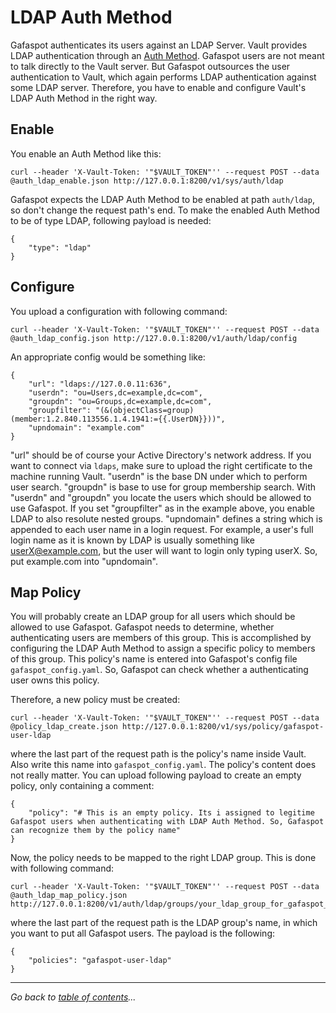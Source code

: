 # LDAP Auth Method

Gafaspot authenticates its users against an LDAP Server. Vault provides LDAP authentication through an [Auth Method](https://www.vaultproject.io/docs/auth/ldap.html). Gafaspot users are not meant to talk directly to the Vault server. But Gafaspot outsources the user authentication to Vault, which again performs LDAP authentication against some LDAP server. Therefore, you have to enable and configure Vault's LDAP Auth Method in the right way.

## Enable
You enable an Auth Method like this:

    curl --header 'X-Vault-Token: '"$VAULT_TOKEN"'' --request POST --data @auth_ldap_enable.json http://127.0.0.1:8200/v1/sys/auth/ldap

Gafaspot expects the LDAP Auth Method to be enabled at path `auth/ldap`, so don't change the request path's end. To make the enabled Auth Method to be of type LDAP, following payload is needed:

    {
        "type": "ldap"
    }

## Configure
You upload a configuration with following command:
    
    curl --header 'X-Vault-Token: '"$VAULT_TOKEN"'' --request POST --data @auth_ldap_config.json http://127.0.0.1:8200/v1/auth/ldap/config

An appropriate config would be something like:

    {
        "url": "ldaps://127.0.0.11:636",
        "userdn": "ou=Users,dc=example,dc=com",
        "groupdn": "ou=Groups,dc=example,dc=com",
        "groupfilter": "(&(objectClass=group)(member:1.2.840.113556.1.4.1941:={{.UserDN}}))",
        "upndomain": "example.com"
    }

"url" should be of course your Active Directory's network address. If you want to connect via `ldaps`, make sure to upload the right certificate to the machine running Vault. "userdn" is the base DN under which to perform user search. "groupdn" is base to use for group membership search. With "userdn" and "groupdn" you locate the users which should be allowed to use Gafaspot. If you set "groupfilter" as in the example above, you enable LDAP to also resolute nested groups. "upndomain" defines a string which is appended to each user name in a login request. For example, a user's full login name as it is known by LDAP is usually something like userX@example.com, but the user will want to login only typing userX. So, put example.com into "upndomain".

## Map Policy
You will probably create an LDAP group for all users which should be allowed to use Gafaspot. Gafaspot needs to determine, whether authenticating users are members of this group. This is accomplished by configuring the LDAP Auth Method to assign a specific policy to members of this group. This policy's name is entered into Gafaspot's config file `gafaspot_config.yaml`. So, Gafaspot can check whether a authenticating user owns this policy.

Therefore, a new policy must be created:

    curl --header 'X-Vault-Token: '"$VAULT_TOKEN"'' --request POST --data @policy_ldap_create.json http://127.0.0.1:8200/v1/sys/policy/gafaspot-user-ldap

where the last part of the request path is the policy's name inside Vault. Also write this name into `gafaspot_config.yaml`. The policy's content does not really matter. You can upload following payload to create an empty policy, only containing a comment:

    {
        "policy": "# This is an empty policy. Its i assigned to legitime Gafaspot users when authenticating with LDAP Auth Method. So, Gafaspot can recognize them by the policy name"
    }

Now, the policy needs to be mapped to the right LDAP group. This is done with following command:

    curl --header 'X-Vault-Token: '"$VAULT_TOKEN"'' --request POST --data @auth_ldap_map_policy.json http://127.0.0.1:8200/v1/auth/ldap/groups/your_ldap_group_for_gafaspot_users

where the last part of the request path is the LDAP group's name, in which you want to put all Gafaspot users. The payload is the following:

    {
        "policies": "gafaspot-user-ldap"
    }



---
*Go back to [table of contents](README.md)...*
